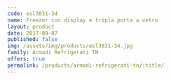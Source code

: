 ```yaml
---
code: esl3831-34
name: Freezer con display e tripla porta a vetro
layout: product
date: 2017-09-07
published: false
img: /assets/img/products/esl3831-34.jpg
family: Armadi Refrigerati TN
offers: true
permalink: /products/armadi-refrigerati-tn/:title/
---
```

